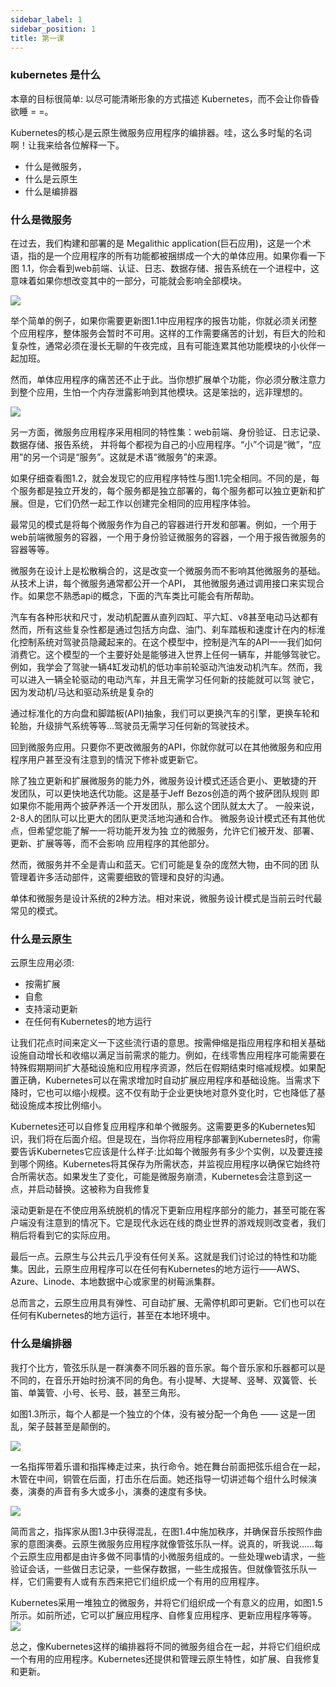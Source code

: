 ```yaml
---
sidebar_label: 1
sidebar_position: 1
title: 第一课
---
```


### kubernetes 是什么

本章的目标很简单: 以尽可能清晰形象的方式描述 Kubernetes，而不会让你昏昏欲睡 = =。

Kubernetes的核心是云原生微服务应用程序的编排器。哇，这么多时髦的名词啊！让我来给各位解释一下。

- 什么是微服务，
- 什么是云原生
- 什么是编排器

### 什么是微服务

在过去，我们构建和部署的是 Megalithic application(巨石应用)，这是一个术语，指的是一个应用程序的所有功能都被捆绑成一个大的单体应用。如果你看一下图 1.1，你会看到web前端、认证、日志、数据存储、报告系统在一个进程中，这意味着如果你想改变其中的一部分，可能就会影响全部模块。

![](https://raw.githubusercontent.com/mouuii/picture/master/%E6%88%AA%E5%B1%8F2023-06-07%20%E4%B8%8B%E5%8D%886.15.59.png)

举个简单的例子，如果你需要更新图1.1中应用程序的报告功能，你就必须关闭整个应用程序，整体服务会暂时不可用。这样的工作需要痛苦的计划，有巨大的险和复杂性，通常必须在漫长无聊的午夜完成，且有可能连累其他功能模块的小伙伴一起加班。

然而，单体应用程序的痛苦还不止于此。当你想扩展单个功能，你必须分散注意力到整个应用，生怕一个内存泄露影响到其他模块。这是笨拙的，远非理想的。



![](https://raw.githubusercontent.com/mouuii/picture/master/%E6%88%AA%E5%B1%8F2023-06-07%20%E4%B8%8B%E5%8D%886.18.10.png)

另一方面，微服务应用程序采用相同的特性集：web前端、身份验证、日志记录、数据存储、报告系统，
并将每个都视为自己的小应用程序。“小”个词是“微”，“应用”的另一个词是“服务”。这就是术语“微服务”的来源。

如果仔细查看图1.2，就会发现它的应用程序特性与图1.1完全相同。不同的是，每个服务都是独立开发的，每个服务都是独立部署的，每个服务都可以独立更新和扩展。但是，它们仍然一起工作以创建完全相同的应用程序体验。

最常见的模式是将每个微服务作为自己的容器进行开发和部署。例如，一个用于web前端微服务的容器，一个用于身份验证微服务的容器，一个用于报告微服务的容器等等。


微服务在设计上是松散稱合的，这是改变一个微服务而不影响其他微服务的基础。从技术上讲，每个微服务通常都公开一个API，
其他微服务通过调用接口来实现合作。如果您不熟悉api的概念，下面的汽车类比可能会有所帮助。


汽车有各种形状和尺寸，发动机配置从直列四缸、平六缸、v8甚至电动马达都有然而，所有这些复杂性都是通过包括方向盘、油门、刹车踏板和速度计在内的标淮化控制系统对驾驶员隐藏起来的。在这个模型中，控制是汽车的API一一我们如何消费它。这个模型的一个主要好处是能够进入世界上任何一辆车，并能够驾驶它。例如，我学会了驾驶一辆4缸发动机的低功率前轮驱动汽油发动机汽车。然而，我可以进入一辆全轮驱动的电动汽车，并且无需学习任何新的技能就可以驾
驶它，因为发动机/马达和驱动系统是复杂的

通过标准化的方向盘和脚踏板(API)抽象，我们可以更换汽车的引擎，更换车轮和轮胎，升级排气系统等等…驾驶员无需学习任何新的驾驶技术。

回到微服务应用。只要你不更改微服务的API，你就你就可以在其他微服务和应用程序用户甚至没有注意到的情況下修补或更新它。

除了独立更新和扩展微服务的能力外，微服务设计模式还适合更小、更敏捷的开
发团队，可以更快地迭代功能。这是基于Jeff Bezos创造的两个披萨团队规则
即如果你不能用两个披萨养活一个开发团队，那么这个团队就太大了。
一般来说，2-8人的团队可以比更大的团队更灵活地沟通和合作。
微服务设计模式还有其他优点，但希望您能了解一一将功能开发为独
立的微服务，允许它们被开发、部署、更新、扩展等等，而不会影响
应用程序的其他部分。

然而，微服务并不全是青山和蓝天。它们可能是复杂的庞然大物，由不同的团
队管理着许多活动部件，这需要细致的管理和良好的沟通。

单体和微服务是设计系统的2种方法。相对来说，微服务设计模式是当前云时代最常见的模式。

### 什么是云原生

云原生应用必须:

- 按需扩展
- 自愈
- 支持滚动更新
- 在任何有Kubernetes的地方运行

让我们花点时间来定义一下这些流行语的意思。按需伸缩是指应用程序和相关基础设施自动增长和收缩以满足当前需求的能力。例如，在线零售应用程序可能需要在特殊假期期间扩大基础设施和应用程序资源，然后在假期结束时缩减规模。如果配置正确，Kubernetes可以在需求增加时自动扩展应用程序和基础设施。当需求下降时，它也可以缩小规模。这不仅有助于企业更快地对意外变化时，它也降低了基础设施成本按比例缩小。



Kubernetes还可以自修复应用程序和单个微服务。这需要更多的Kubernetes知识，我们将在后面介绍。但是现在，当你将应用程序部署到Kubernetes时，你需要告诉Kubernetes它应该是什么样子:比如每个微服务有多少个实例，以及要连接到哪个网络。Kubernetes将其保存为所需状态，并监视应用程序以确保它始终符合所需状态。如果发生了变化，可能是微服务崩溃，Kubernetes会注意到这一点，并启动替换。这被称为自我修复

滚动更新是在不使应用系统脱机的情况下更新应用程序部分的能力，甚至可能在客户端没有注意到的情况下。它是现代永远在线的商业世界的游戏规则改变者，我们稍后将看到它的实际应用。

最后一点。云原生与公共云几乎没有任何关系。这就是我们讨论过的特性和功能集。因此，云原生应用程序可以在任何有Kubernetes的地方运行——AWS、Azure、Linode、本地数据中心或家里的树莓派集群。

总而言之，云原生应用具有弹性、可自动扩展、无需停机即可更新。它们也可以在任何有Kubernetes的地方运行，甚至在本地环境中。

### 什么是编排器


我打个比方，管弦乐队是一群演奏不同乐器的音乐家。每个音乐家和乐器都可以是不同的，在音乐开始时扮演不同的角色。有小提琴、大提琴、竖琴、双簧管、长笛、单簧管、小号、长号、鼓，甚至三角形。

如图1.3所示，每个人都是一个独立的个体，没有被分配一个角色 —— 这是一团乱，架子鼓甚至是颠倒的。

![](https://raw.githubusercontent.com/mouuii/picture/master/%E6%88%AA%E5%B1%8F2023-06-07%20%E4%B8%8B%E5%8D%886.54.48.png)


一名指挥带着乐谱和指挥棒走过来，执行命令。她在舞台前面把弦乐组合在一起，木管在中间，铜管在后面，打击乐在后面。她还指导一切讲述每个组什么时候演奏，演奏的声音有多大或多小，演奏的速度有多快。

![](https://raw.githubusercontent.com/mouuii/picture/master/%E6%88%AA%E5%B1%8F2023-06-07%20%E4%B8%8B%E5%8D%886.56.01.png)

简而言之，指挥家从图1.3中获得混乱，在图1.4中施加秩序，并确保音乐按照作曲家的意图演奏。云原生微服务应用程序就像管弦乐队一样。说真的，听我说……每个云原生应用都是由许多做不同事情的小微服务组成的。一些处理web请求，一些验证会话，一些做日志记录，一些保存数据，一些生成报告。但就像管弦乐队一样，它们需要有人或有东西来把它们组织成一个有用的应用程序。


Kubernetes采用一堆独立的微服务，并将它们组织成一个有意义的应用，如图1.5所示。如前所述，它可以扩展应用程序、自修复应用程序、更新应用程序等等。
![](https://raw.githubusercontent.com/mouuii/picture/master/%E6%88%AA%E5%B1%8F2023-06-07%20%E4%B8%8B%E5%8D%886.58.05.png)

总之，像Kubernetes这样的编排器将不同的微服务组合在一起，并将它们组织成一个有用的应用程序。Kubernetes还提供和管理云原生特性，如扩展、自我修复和更新。
